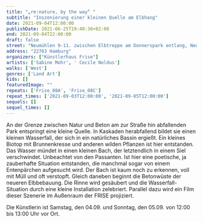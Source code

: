 ```yaml
---
title: "„re:nature, by the way“ "
subtitle: "Inszenierung einer kleinen Quelle am Elbhang"
date: 2021-09-04T12:00:00
publishDate: 2021-06-25T19:40:36+02:00
end: 2021-09-04T22:00:00
draft: false
street: "Neumühlen 9-11. zwischen Elbtreppe am Donnerspark entlang, Neumühlen"
address: "22763 Hamburg"
organizers: ["Künstlerhaus Frise"]
artists: ['Sabine Mohr', ' Cecile Noldus']
walks: ['West']
genres: ['Land Art']
kids: []
featuredImage: ""
repeats: ['Frise_08A', 'Frise_08C']
repeat_times: ['2021-09-03T12:00:00', '2021-09-05T12:00:00']
sequels: []
sequel_times: []
---
```


An der Grenze zwischen Natur und Beton am zur Straße hin abfallenden Park entspringt eine kleine Quelle. In Kaskaden herabfallend bildet sie einen kleinen Wasserfall, der sich in ein natürliches Bassin ergießt. Ein kleines Biotop mit Brunnenkresse und anderen wilden Pflanzen ist hier entstanden. Das Wasser mündet in einen kleinen Bach, der letztendlich in einem Siel verschwindet. Unbeachtet von den Passanten. Ist hier eine poetische, ja zauberhafte Situation entstanden, die manchmal sogar von einem Entenpärchen aufgesucht wird. Der Bach ist kaum noch zu erkennen, voll mit Müll und oft verstopft. Gleich daneben beginnt die Betonwüste der neueren Elbbebauung. Die Rinne wird gesäubert und die Wasserfall-Situation durch eine kleine Installation zelebriert. Parallel dazu wird ein Film dieser Szenerie im Außenraum der FRISE projiziert.

Die Künstlerin ist Samstag, den 04.09. und Sonntag, den 05.09. von 12:00 bis 13:00 Uhr vor Ort.

